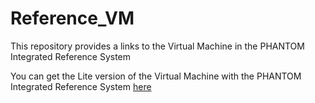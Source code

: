 # Reference_VM
This repository provides a links to the Virtual Machine in the PHANTOM Integrated Reference System

You can get the Lite version of the Virtual Machine with the PHANTOM Integrated Reference System [here](https://unparallel-my.sharepoint.com/:u:/g/personal/marcio_mateus_unparallel_pt/EbVeVRBEYIlPlhpVwuPkQzIBUvjivvWtxV1gah9T5mHCNg?e=QxQxEr)
